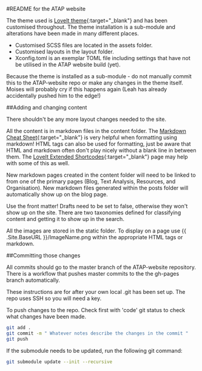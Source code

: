 #README for the ATAP website

The theme used is [LoveIt theme](https://hugoloveit.com/){:target="_blank"} and has been customised throughout. The theme installation is a sub-module and alterations have been made in many different places.

- Customised SCSS files are located in the assets folder.
- Customised layouts in the layout folder.
- Xconfig.toml is an exemplar TOML file including settings that have not be utilised in the ATAP website build (yet).

Because the theme is installed as a sub-module - do not manually commit this to the ATAP-website repo or make any changes in the theme itself. Moises will probably cry if this happens again (Leah has already accidentally pushed him to the edge!)

##Adding and changing content

There shouldn't be any more layout changes needed to the site. 

All the content is in markdown files in the content folder. The
[Markdown Cheat Sheet](https://www.markdownguide.org/cheat-sheet/){:target="_blank"} is very helpful when formatting using markdown! HTML tags can also be used for formatting, just be aware that HTML and markdown often don't play nicely without a blank line in between them. The [LoveIt Extended Shortcodes](https://hugoloveit.com/theme-documentation-extended-shortcodes/){:target="_blank"} page may help with some of this as well.

New markdown pages created in the content folder will need to be linked to from one of the primary pages (Blog, Text Analysis, Resources, and Organisation). New markdown files generated within the posts folder will automatically show up on the blog page.

Use the front matter! Drafts need to be set to false, otherwise they won't show up on the site. There are two taxonomies defined for classifying content and getting it to show up in the search. 

All the images are stored in the static folder. To display on a page use
{{ .Site.BaseURL }}/ImageName.png within the appropriate HTML tags or markdown.

##Committing those changes

All commits should go to the master branch of the ATAP-website repository. There is a workflow that pushes master commits to the the gh-pages branch automatically.

These instructions are for after your own local .git has been set up. The repo uses SSH so you will need a key.

To push changes to the repo. Check first with 'code' git status 
to check what changes have been made.

```bash
git add .
git commit -m " Whatever notes describe the changes in the commit "
git push
```

If the submodule needs to be updated, run the following git command:
 
```bash
git submodule update --init --recursive
```
